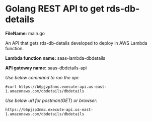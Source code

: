 # Golang REST API to get rds-db-details

**FileName:** main.go

An API that gets rds-db-details developed to deploy in AWS Lambda function.

**Lambda function name:** saas-lambda-dbdetails

**API gateway name:** saas-dbdetails-api

*Use below command to run the api:*

    #curl https://b6pjzp3nmc.execute-api.us-east-1.amazonaws.com/dbdetails/dbdetails

*Use below url for postman(GET) or browser:*

    https://b6pjzp3nmc.execute-api.us-east-1.amazonaws.com/dbdetails/dbdetails
